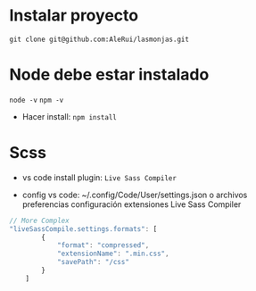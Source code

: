 # Instalar proyecto
`git clone git@github.com:AleRui/lasmonjas.git`

# Node debe estar instalado
`node -v`
`npm -v`
* Hacer install: `npm install`

# Scss
* vs code install plugin: `Live Sass Compiler`

* config vs code: ~/.config/Code/User/settings.json 
o archivos preferencias configuración extensiones Live Sass Compiler

```javascript
// More Complex
"liveSassCompile.settings.formats": [
        {
            "format": "compressed",
            "extensionName": ".min.css",
            "savePath": "/css"
        }
    ]
```